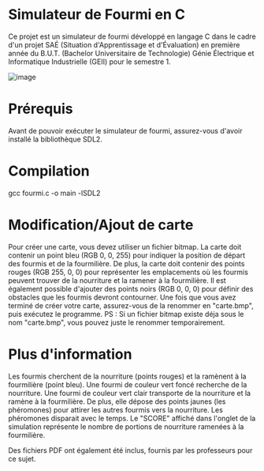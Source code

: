 # Simulateur de Fourmi en C
Ce projet est un simulateur de fourmi développé en langage C dans le cadre d'un projet SAÉ (Situation d'Apprentissage et d'Évaluation) en première année du B.U.T. (Bachelor Universitaire de Technologie) Génie Électrique et Informatique Industrielle (GEII) pour le semestre 1.

![image](https://github.com/barkayahmetcan/fourmi/assets/165664119/28094c52-31df-4f20-aa00-13a94cc464ff)

# Prérequis
Avant de pouvoir exécuter le simulateur de fourmi, assurez-vous d'avoir installé la bibliothèque SDL2.

# Compilation 
gcc fourmi.c -o main -lSDL2

# Modification/Ajout de carte
Pour créer une carte, vous devez utiliser un fichier bitmap.
La carte doit contenir un point bleu (RGB 0, 0, 255) pour indiquer la position de départ des fourmis et de la fourmilière.
De plus, la carte doit contenir des points rouges (RGB 255, 0, 0) pour représenter les emplacements où les fourmis peuvent trouver de la nourriture et la ramener à la fourmilière.
Il est également possible d'ajouter des points noirs (RGB 0, 0, 0) pour définir des obstacles que les fourmis devront contourner.
Une fois que vous avez terminé de créer votre carte, assurez-vous de la renommer en "carte.bmp", puis exécutez le programme.
PS : Si un fichier bitmap existe déja sous le nom "carte.bmp", vous pouvez juste le renommer temporairement.

# Plus d'information
Les fourmis cherchent de la nourriture (points rouges) et la ramènent à la fourmilière (point bleu).
Une fourmi de couleur vert foncé recherche de la nourriture.
Une fourmi de couleur vert clair transporte de la nourriture et la ramène à la fourmilière. De plus, elle dépose des points jaunes (les phéromones) pour attirer les autres fourmis vers la nourriture. Les phéromones disparait avec le temps.
Le "SCORE" affiché dans l'onglet de la simulation représente le nombre de portions de nourriture ramenées à la fourmilière.

Des fichiers PDF ont également été inclus, fournis par les professeurs pour ce sujet.
